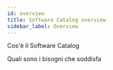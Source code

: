 ```yaml
---
id: overview
title: Software Catalog overview
sidebar_label: Overview
---
```


Cos'è il Software Catalog

Quali sono i bisogni che soddisfa
